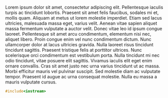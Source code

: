 Lorem ipsum dolor sit amet, consectetur adipiscing elit.
Pellentesque iaculis turpis ac tincidunt lobortis.
Praesent sit amet felis faucibus, sodales mi et, mollis quam.
Aliquam at metus ut lorem molestie imperdiet.
Etiam sed lacus ultricies, malesuada massa eget, varius velit.
Aenean vitae sapien aliquet massa fermentum vulputate a auctor velit.
Donec vitae leo id ipsum congue laoreet.
Pellentesque sit amet arcu condimentum, elementum nisi nec, aliquet libero.
Proin congue enim vel nunc condimentum dictum.
Nunc ullamcorper dolor at lacus ultricies gravida.
Nulla laoreet risus tincidunt tincidunt sagittis.
Praesent tristique felis at porttitor ultrices.
Nunc scelerisque orci condimentum est vestibulum porta.
Nulla tincidunt mi nec odio tincidunt, vitae posuere elit sagittis.
Vivamus iaculis elit eget enim ornare convallis.
Cras sit amet justo nec urna varius tincidunt ut ac massa.
Morbi efficitur mauris vel pulvinar suscipit.
Sed molestie diam ac vulputate tempor.
Praesent id augue ac urna consequat molestie.
Nulla eu massa a mauris vulputate cursus.

[same-as-file]: <> (reference.cpp)
```cpp
#include<iostream>

```
